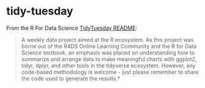 # tidy-tuesday
From the R For Data Science [TidyTuesday README](https://github.com/rfordatascience/tidytuesday):

>A weekly data project aimed at the R ecosystem. As this project was borne out of the R4DS Online Learning Community and the R for Data Science textbook, an emphasis was placed on understanding how to summarize and arrange data to make meaningful charts with ggplot2, tidyr, dplyr, and other tools in the tidyverse ecosystem. However, any code-based methodology is welcome - just please remember to share the code used to generate the results.*
